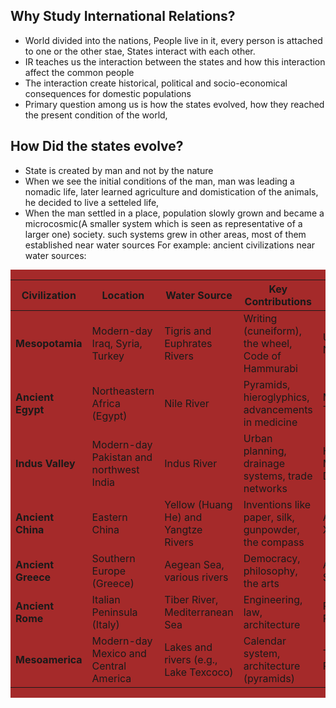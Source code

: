 ## Why Study International Relations?

- World divided into the nations, People live in it, every person is attached to one or the other stae, States interact with each other.
- IR teaches us the interaction between the states and how this interaction affect the common people
- The interaction create historical, political and socio-economical consequences for domestic populations
- Primary question among us is how the states evolved, how they reached the present condition of the world, 

## How Did the states evolve?

- State is created by man and not by the nature
- When we see the initial conditions of the man, man was leading a nomadic life, later learned agriculture and domistication of the animals, he decided to live a setteled life, 
- When the man settled in a place, population slowly grown and became a microcosmic(A smaller system which is seen as representative of a larger one) society. such systems grew in other areas, most of them established near water sources
For example:
ancient civilizations near water sources:

<div style="overflow-x:auto; background: brown; color: white;">

| **Civilization**| **Location**| **Water Source**| **Key Contributions**| **Notable Cities**|
|-----------------------|---------------------------------------------|-----------------------------------|------------------------------------------------------|---------------------------|
| **Mesopotamia**  | Modern-day Iraq, Syria, Turkey    | Tigris and Euphrates Rivers  | Writing (cuneiform), the wheel, Code of Hammurabi    | Ur, Babylon, Nineveh  |
| **Ancient Egypt**| Northeastern Africa (Egypt)  | Nile River    | Pyramids, hieroglyphics, advancements in medicine    | Memphis, Thebes  |
| **Indus Valley** | Modern-day Pakistan and northwest India| Indus River   | Urban planning, drainage systems, trade networks| Harappa, Mohenjo-Daro |
| **Ancient China**| Eastern China | Yellow (Huang He) and Yangtze Rivers | Inventions like paper, silk, gunpowder, the compass  | Anyang, Xi’an    |
| **Ancient Greece**    | Southern Europe (Greece)| Aegean Sea, various rivers    | Democracy, philosophy, the arts  | Athens, Sparta   |
| **Ancient Rome** | Italian Peninsula (Italy)    | Tiber River, Mediterranean Sea| Engineering, law, architecture   | Rome, Pompeii    |
| **Mesoamerica**  | Modern-day Mexico and Central America  | Lakes and rivers (e.g., Lake Texcoco) | Calendar system, architecture (pyramids)  | Tenochtitlan, Palenque|

</div>
